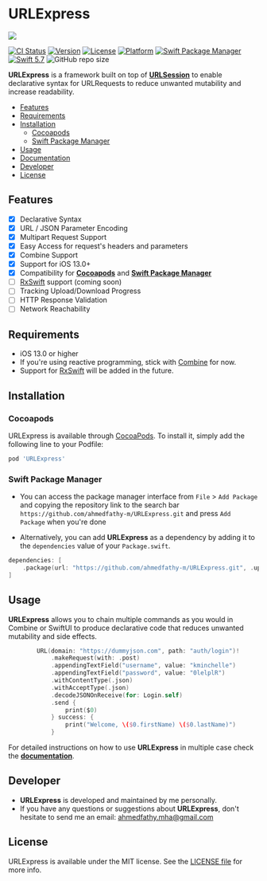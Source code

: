 # URLExpress
![](https://i.imgur.com/jr0o04L.png)

[![CI Status](https://img.shields.io/travis/Ahmed%20Fathy/URLExpress.svg?style=flat)](https://travis-ci.org/Ahmed%20Fathy/URLExpress)
[![Version](https://img.shields.io/cocoapods/v/URLExpress.svg?style=flat)](https://cocoapods.org/pods/URLExpress)
[![License](https://img.shields.io/cocoapods/l/URLExpress.svg?style=flat)](https://cocoapods.org/pods/URLExpress)
[![Platform](https://img.shields.io/cocoapods/p/URLExpress.svg?style=flat)](https://cocoapods.org/pods/URLExpress)
[![Swift Package Manager](https://img.shields.io/badge/Swift_Package_Manager-compatible-orange)](https://cocoapods.org/pods/URLExpress)
[![Swift 5.7](https://img.shields.io/badge/Swift-5.7-Orange)](https://img.shields.io/badge/Swift-5.7-Orange)
![GitHub repo size](https://img.shields.io/github/repo-size/ahmedfathy-m/URLExpress)

**URLExpress** is a framework built on top of [**URLSession**](https://developer.apple.com/documentation/foundation/urlsession) to enable declarative syntax for URLRequests to reduce unwanted mutability and increase readability.

- [Features](#features)
- [Requirements](#requirements)
- [Installation](#installation)
    - [Cocoapods](#cocoapods)
    - [Swift Package Manager](#swift-package-manager)
- [Usage](#usage)
- [Documentation](https://github.com/ahmedfathy-m/URLExpress/blob/main/Documentation.md)
- [Developer](#developer)
- [License](#license)

## Features
- [x] Declarative Syntax
- [x] URL / JSON Parameter Encoding
- [x] Multipart Request Support
- [x] Easy Access for request's headers and parameters
- [x] Combine Support
- [x] Support for iOS 13.0+
- [x] Compatibility for [**Cocoapods**](https://cocoapods.org) and [**Swift Package Manager**](https://www.swift.org/package-manager/)
- [ ] [RxSwift]() support (coming soon)
- [ ] Tracking Upload/Download Progress
- [ ] HTTP Response Validation
- [ ] Network Reachability

## Requirements
- iOS 13.0 or higher
- If you're using reactive programming, stick with [Combine](https://developer.apple.com/documentation/combine) for now.
- Support for [RxSwift]() will be added in the future.

## Installation
### Cocoapods

URLExpress is available through [CocoaPods](https://cocoapods.org). To install
it, simply add the following line to your Podfile:

```ruby
pod 'URLExpress'
```
### Swift Package Manager
- You can access the package manager interface from `File` > `Add Package` and copying the repository link to the search bar `https://github.com/ahmedfathy-m/URLExpress.git` and press `Add Package` when you're done

- Alternatively, you can add **URLExpress** as a dependency by adding it to the `dependencies` value of your `Package.swift`.
```swift
dependencies: [
    .package(url: "https://github.com/ahmedfathy-m/URLExpress.git", .upToNextMajor(from: "0.1.0"))
]
```

## Usage
**URLExpress** allows you to chain multiple commands as you would in Combine or SwiftUI to produce declarative code that reduces unwanted mutability and side effects.
```swift
        URL(domain: "https://dummyjson.com", path: "auth/login")!
            .makeRequest(with: .post)
            .appendingTextField("username", value: "kminchelle")
            .appendingTextField("password", value: "0lelplR")
            .withContentType(.json)
            .withAcceptType(.json)
            .decodeJSONOnReceive(for: Login.self)
            .send {
                print($0)
            } success: {
                print("Welcome, \($0.firstName) \($0.lastName)")
            }
```

For detailed instructions on how to use **URLExpress** in multiple case check the [**documentation**](https://github.com/ahmedfathy-m/URLExpress/blob/main/Documentation.md).

## Developer

- **URLExpress** is developed and maintained by me personally.
- If you have any questions or suggestions about **URLExpress**, don't hesitate to send me an email: ahmedfathy.mha@gmail.com

## License

URLExpress is available under the MIT license. See the [LICENSE file](https://github.com/ahmedfathy-m/URLExpress/blob/main/LICENSE) for more info.
